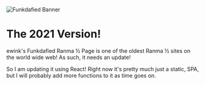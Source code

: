 <img src="https://douglasave-static.sfo3.digitaloceanspaces.com/funkdafied-static/img/titlebanner.jpg" alt="Funkdafied Banner">

<h1>The 2021 Version!</h1>

<p>ewink's Funkdafied Ranma ½ Page is one of the oldest Ranma ½ sites on the world wide web! As such, it needs an update!</p>
<p>So I am updating it using React! Right now it's pretty much just a static, SPA, but I will probably add more functions to it as time goes on.</p>